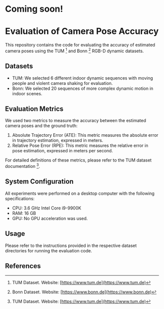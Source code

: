 # Coming soon!
# Evaluation of Camera Pose Accuracy

This repository contains the code for evaluating the accuracy of estimated camera poses using the TUM [^1] and Bonn [^2] RGB-D dynamic datasets.

## Datasets

- TUM: We selected 6 different indoor dynamic sequences with moving people and violent camera shaking for evaluation.
- Bonn: We selected 20 sequences of more complex dynamic motion in indoor scenes.

## Evaluation Metrics

We used two metrics to measure the accuracy between the estimated camera poses and the ground truth:

1. Absolute Trajectory Error (ATE): This metric measures the absolute error in trajectory estimation, expressed in meters.
2. Relative Pose Error (RPE): This metric measures the relative error in pose estimation, expressed in meters per second.

For detailed definitions of these metrics, please refer to the TUM dataset documentation [^1].

## System Configuration

All experiments were performed on a desktop computer with the following specifications:

- CPU: 3.6 GHz Intel Core i9-9900K
- RAM: 16 GB
- GPU: No GPU acceleration was used.

## Usage

Please refer to the instructions provided in the respective dataset directories for running the evaluation code.

## References

[^1]: TUM Dataset. Website: [https://www.tum.de](https://www.tum.de)
[^2]: Bonn Dataset. Website: [https://www.bonn.de](https://www.bonn.de)
